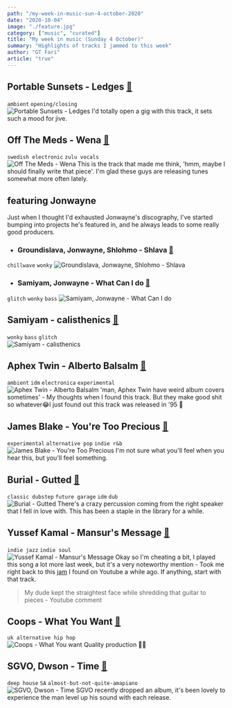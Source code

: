 ```yaml
---
path: "/my-week-in-music-sun-4-october-2020"
date: "2020-10-04"
image: "./feature.jpg"
category: ["music", "curated"]
title: "My week in music (Sunday 4 October)"
summary: "Highlights of tracks I jammed to this week"
author: "GT Fari"
article: "true"
---
```


## Portable Sunsets - Ledges [🔗](https://youtu.be/DcYusIETvsg?list=TLPQMDMxMDIwMjCORiZPTQ94FA)
`ambient` `opening/closing` <br>
![Portable Sunsets - Ledges](https://i.scdn.co/image/ab67616d00001e023b2010127c3788c7796d4f25)
I'd totally open a gig with this track, it sets such a mood for jive.

## Off The Meds - Wena [🔗](https://youtu.be/8HPBXd872sc)
`swedish electronic` `zulu vocals` <br>
![Off The Meds - Wena](https://i.scdn.co/image/ab67616d00001e02e4a37d391d61a5c3ecc29aba)
This is the track that made me think, 'hmm, maybe I should finally write that piece'. I'm glad these guys are releasing tunes somewhat more often lately.

## featuring Jonwayne
Just when I thought I'd exhausted Jonwayne's discography, I've started bumping into projects he's featured in, and he always leads to some really good producers.

- ### Groundislava, Jonwayne, Shlohmo - Shlava [🔗](https://youtu.be/mRpmc-2mvIQ)
`chillwave` `wonky`
![Groundislava, Jonwayne, Shlohmo - Shlava](https://i.scdn.co/image/ab67616d00001e02a3bd2c1539bb9d5a36ed0e07)

- ### Samiyam, Jonwayne - What Can I do [🔗](https://youtu.be/XWSUbK0r_r8?list=TLPQMDMxMDIwMjCORiZPTQ94FA)
`glitch` `wonky` `bass`
![Samiyam, Jonwayne - What Can I do](https://i.scdn.co/image/ab67616d00001e02d50ac5c93176ec08a96ed239)
<br/>

## Samiyam - calisthenics [🔗](https://youtu.be/oxuV6zyemWI?list=TLPQMDMxMDIwMjCORiZPTQ94FA)
`wonky` `bass` `glitch` <br>
![Samiyam - calisthenics](https://i.scdn.co/image/ab67616d00001e02b70da10aba9e1f561e8d696b)

## Aphex Twin - Alberto Balsalm [🔗](https://youtu.be/mUT3KoxVzQg)
`ambient` `idm` `electronica` `experimental`<br>
![Aphex Twin - Alberto Balsalm](https://i.scdn.co/image/ab67616d00001e02c34c84629aa6f6e1c8ba5ac7)
'man, Aphex Twin have weird album covers sometimes' - My thoughts when I found this track. But they make good shit so whatever😂I just found out this track was released in '95 🤯

## James Blake - You're Too Precious [🔗](https://youtu.be/6WfY8wixwD8)
`experimental` `alternative pop` `indie r&b` <br>
![James Blake - You're Too Precious](https://i.scdn.co/image/ab67616d00001e022fd0c566a2db806842b61460)
I'm not sure what you'll feel when you hear this, but you'll feel something.

## Burial - Gutted [🔗](https://youtu.be/PtAuyb2onFE)
`classic dubstep` `future garage` `idm` `dub`<br>
![Burial - Gutted](https://i.scdn.co/image/ab67616d00001e0265de6cd998a4cc150ed6229c)
There's a crazy percussion coming from the right speaker that I fell in love with. This has been a staple in the library for a while.

## Yussef Kamal - Mansur's Message [🔗](https://youtu.be/Dqk0LtYpKEg)
`indie jazz` `indie soul`<br>
![Yussef Kamal - Mansur's Message](https://i.scdn.co/image/ab67616d00001e029db63254bf5a8be73bbaed21)
Okay so I'm cheating a bit, I played this song a lot more last week, but it's a very noteworthy mention - Took me right back to this [jam](https://youtu.be/NwVtIPeYIeQ) I found on Youtube a while ago. If anything, start with that track. 
> My dude kept the straightest face while shredding that guitar to pieces - Youtube comment

## Coops - What You Want [🔗](https://youtu.be/IRSCepOibj8)
`uk alternative hip hop`<br>
![Coops - What You want](https://i.scdn.co/image/ab67616d00001e02700843ba67e3cde661731a65)
Quality production 👌🏾

## SGVO, Dwson - Time [🔗](https://youtu.be/INC-PtaLOIU?list=TLPQMDMxMDIwMjCORiZPTQ94FA)
`deep house` `SA` `almost-but-not-quite-amapiano` <br>
![SGVO, Dwson - Time](https://i.scdn.co/image/ab67616d00001e028fe1375970e98b3a0e5ef86c)
SGVO recently dropped an album, it's been lovely to experience the man level up his sound with each release.

